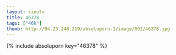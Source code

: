 ```yaml
--- 
layout: sieutv
title: 46378
tags: ["46k"]
thumb: http://94.23.248.219/absoluporn-1/image/002/46378.jpg
---
```

{% include absoluporn key="46378" %} 
